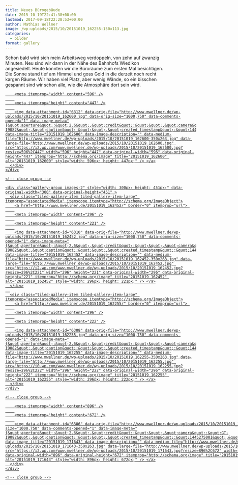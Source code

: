 ```yaml
---
title: Neues Bürogebäude
date: 2015-10-19T22:41:38+00:00
lastmod: 2017-09-18T22:28:53+00:00
author: Mathias Wellner
image: /wp-uploads/2015/10/20151019_162255-150x113.jpg
categories:
  - bilder
format: gallery
---
```

Schon bald wird sich mein Arbeitsweg verdoppeln, von zehn auf zwanzig Minuten. Neu sind wir dann in der Nähe des Bahnhofs Wiedikon angesiedelt. Heute konnten wir die Büroräume zum ersten Mal besichtigen. Die Sonne stand tief am Himmel und goss Gold in die derzeit noch recht kargen Räume. Wir haben viel Platz, aber wenig Wände, so ein bisschen gespannt sind wir schon alle, wie die Atmosphäre dort sein wird. 

<div class="tiled-gallery type-rectangular tiled-gallery-unresized" data-original-width="900" data-carousel-extra='{&quot;blog_id&quot;:1,&quot;permalink&quot;:&quot;http:\/\/www.mwellner.de\/2015\/10\/19\/neues-buerogebaeude\/&quot;,&quot;likes_blog_id&quot;:&quot;9056871&quot;}' itemscope itemtype="http://schema.org/ImageGallery" >
  <div class="gallery-row" style="width: 900px; height: 451px;" data-original-width="900" data-original-height="451" >
    <div class="gallery-group images-1" style="width: 600px; height: 451px;" data-original-width="600" data-original-height="451" >
      <div class="tiled-gallery-item tiled-gallery-item-large" itemprop="associatedMedia" itemscope itemtype="http://schema.org/ImageObject">
        <a href="http://www.mwellner.de/20151019_162600/" border="0" itemprop="url"> 
        
        <meta itemprop="width" content="596" />
        
        <meta itemprop="height" content="447" />
        
        <img data-attachment-id="6312" data-orig-file="http://www.mwellner.de/wp-uploads/2015/10/20151019_162600.jpg" data-orig-size="1000,750" data-comments-opened="1" data-image-meta="{&quot;aperture&quot;:&quot;2.6&quot;,&quot;credit&quot;:&quot;&quot;,&quot;camera&quot;:&quot;GT-I9082&quot;,&quot;caption&quot;:&quot;&quot;,&quot;created_timestamp&quot;:&quot;1445271958&quot;,&quot;copyright&quot;:&quot;&quot;,&quot;focal_length&quot;:&quot;3.7&quot;,&quot;iso&quot;:&quot;80&quot;,&quot;shutter_speed&quot;:&quot;0.0017543859649123&quot;,&quot;title&quot;:&quot;&quot;,&quot;orientation&quot;:&quot;0&quot;}" data-image-title="20151019_162600" data-image-description="" data-medium-file="http://www.mwellner.de/wp-uploads/2015/10/20151019_162600-350x263.jpg" data-large-file="http://www.mwellner.de/wp-uploads/2015/10/20151019_162600.jpg" src="https://i2.wp.com/www.mwellner.de/wp-uploads/2015/10/20151019_162600.jpg?resize=596%2C447" width="596" height="447" data-original-width="596" data-original-height="447" itemprop="http://schema.org/image" title="20151019_162600" alt="20151019_162600" style="width: 596px; height: 447px;" /> </a>
      </div>
    </div>
    
    <!-- close group -->
    
    <div class="gallery-group images-2" style="width: 300px; height: 451px;" data-original-width="300" data-original-height="451" >
      <div class="tiled-gallery-item tiled-gallery-item-large" itemprop="associatedMedia" itemscope itemtype="http://schema.org/ImageObject">
        <a href="http://www.mwellner.de/20151019_162452/" border="0" itemprop="url"> 
        
        <meta itemprop="width" content="296" />
        
        <meta itemprop="height" content="221" />
        
        <img data-attachment-id="6310" data-orig-file="http://www.mwellner.de/wp-uploads/2015/10/20151019_162452.jpg" data-orig-size="1000,750" data-comments-opened="1" data-image-meta="{&quot;aperture&quot;:&quot;2.6&quot;,&quot;credit&quot;:&quot;&quot;,&quot;camera&quot;:&quot;GT-I9082&quot;,&quot;caption&quot;:&quot;&quot;,&quot;created_timestamp&quot;:&quot;1445271889&quot;,&quot;copyright&quot;:&quot;&quot;,&quot;focal_length&quot;:&quot;3.7&quot;,&quot;iso&quot;:&quot;80&quot;,&quot;shutter_speed&quot;:&quot;0.0021276595744681&quot;,&quot;title&quot;:&quot;&quot;,&quot;orientation&quot;:&quot;0&quot;}" data-image-title="20151019_162452" data-image-description="" data-medium-file="http://www.mwellner.de/wp-uploads/2015/10/20151019_162452-350x263.jpg" data-large-file="http://www.mwellner.de/wp-uploads/2015/10/20151019_162452.jpg" src="https://i2.wp.com/www.mwellner.de/wp-uploads/2015/10/20151019_162452.jpg?resize=296%2C221" width="296" height="221" data-original-width="296" data-original-height="221" itemprop="http://schema.org/image" title="20151019_162452" alt="20151019_162452" style="width: 296px; height: 221px;" /> </a>
      </div>
      
      <div class="tiled-gallery-item tiled-gallery-item-large" itemprop="associatedMedia" itemscope itemtype="http://schema.org/ImageObject">
        <a href="http://www.mwellner.de/20151019_162255/" border="0" itemprop="url"> 
        
        <meta itemprop="width" content="296" />
        
        <meta itemprop="height" content="222" />
        
        <img data-attachment-id="6308" data-orig-file="http://www.mwellner.de/wp-uploads/2015/10/20151019_162255.jpg" data-orig-size="1000,750" data-comments-opened="1" data-image-meta="{&quot;aperture&quot;:&quot;2.6&quot;,&quot;credit&quot;:&quot;&quot;,&quot;camera&quot;:&quot;GT-I9082&quot;,&quot;caption&quot;:&quot;&quot;,&quot;created_timestamp&quot;:&quot;1445271773&quot;,&quot;copyright&quot;:&quot;&quot;,&quot;focal_length&quot;:&quot;3.7&quot;,&quot;iso&quot;:&quot;80&quot;,&quot;shutter_speed&quot;:&quot;0.00033333333333333&quot;,&quot;title&quot;:&quot;&quot;,&quot;orientation&quot;:&quot;0&quot;}" data-image-title="20151019_162255" data-image-description="" data-medium-file="http://www.mwellner.de/wp-uploads/2015/10/20151019_162255-350x263.jpg" data-large-file="http://www.mwellner.de/wp-uploads/2015/10/20151019_162255.jpg" src="https://i0.wp.com/www.mwellner.de/wp-uploads/2015/10/20151019_162255.jpg?resize=296%2C222" width="296" height="222" data-original-width="296" data-original-height="222" itemprop="http://schema.org/image" title="20151019_162255" alt="20151019_162255" style="width: 296px; height: 222px;" /> </a>
      </div>
    </div>
    
    <!-- close group -->
  </div>
  
  <!-- close row -->
  
  <div class="gallery-row" style="width: 900px; height: 676px;" data-original-width="900" data-original-height="676" >
    <div class="gallery-group images-1" style="width: 900px; height: 676px;" data-original-width="900" data-original-height="676" >
      <div class="tiled-gallery-item tiled-gallery-item-large" itemprop="associatedMedia" itemscope itemtype="http://schema.org/ImageObject">
        <a href="http://www.mwellner.de/20151019_171643/" border="0" itemprop="url"> 
        
        <meta itemprop="width" content="896" />
        
        <meta itemprop="height" content="672" />
        
        <img data-attachment-id="6306" data-orig-file="http://www.mwellner.de/wp-uploads/2015/10/20151019_171643.jpg" data-orig-size="1000,750" data-comments-opened="1" data-image-meta="{&quot;aperture&quot;:&quot;2.6&quot;,&quot;credit&quot;:&quot;&quot;,&quot;camera&quot;:&quot;GT-I9082&quot;,&quot;caption&quot;:&quot;&quot;,&quot;created_timestamp&quot;:&quot;1445275001&quot;,&quot;copyright&quot;:&quot;&quot;,&quot;focal_length&quot;:&quot;3.7&quot;,&quot;iso&quot;:&quot;80&quot;,&quot;shutter_speed&quot;:&quot;0.003125&quot;,&quot;title&quot;:&quot;&quot;,&quot;orientation&quot;:&quot;0&quot;}" data-image-title="20151019_171643" data-image-description="" data-medium-file="http://www.mwellner.de/wp-uploads/2015/10/20151019_171643-350x263.jpg" data-large-file="http://www.mwellner.de/wp-uploads/2015/10/20151019_171643.jpg" src="https://i2.wp.com/www.mwellner.de/wp-uploads/2015/10/20151019_171643.jpg?resize=896%2C672" width="896" height="672" data-original-width="896" data-original-height="672" itemprop="http://schema.org/image" title="20151019_171643" alt="20151019_171643" style="width: 896px; height: 672px;" /> </a>
      </div>
    </div>
    
    <!-- close group -->
  </div>
  
  <!-- close row -->
</div>